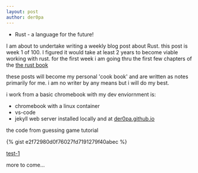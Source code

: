 ```yaml
---
layout: post
author: der0pa
---
```


* Rust - a language for the future!

I am about to undertake writing a weekly blog post about Rust. 
this post is week 1 of 100. I figured it would take at least 2 years to 
become viable working with rust. for the first week i am going thru the first few chapters of the [the rust book](https://doc.rust-lang.org/stable/book/title-page.html)  

these posts will become my personal 'cook book' and are written as notes primarily for me. i am no writer by any means but i will do my best.

i work from a basic chromebook with my dev enviornment is:

* chromebook with a linux container
* vs-code 
* jekyll web server installed locally and at [der0pa.github.io](der0pa.github.io)

the code from guessing game tutorial

{% gist e2f72980d0f76027fd7191279f40abec %}


[test-1](https://drive.google.com/open?id=1KZhgMm36m8h_jWLcYxJB281gS5ddMFqL)



more to come...